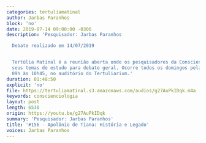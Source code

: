 ```yaml
---
categories: tertuliamatinal
author: Jarbas Paranhos
block: 'no'
date: 2019-07-14 09:00:00 -0306
description: 'Pesquisador: Jarbas Paranhos

  Debate realizado em 14/07/2019


  Tertúlia Matinal é a reunião aberta onde os pesquisadores da Conscienciologia apresentam
  seus temas de estudo para debate geral. Ocorre todos os domingos pela manhã, das
  09h às 10h45, no auditório do Tertuliarium.'
duration: 01:48:50
explicit: 'no'
file: https://tertuliamatinal.s3.amazonaws.com/audios/g27AuPkIDqk.m4a
keywords: conscienciologia
layout: post
length: 6530
origin: https://youtu.be/g27AuPkIDqk
summary: 'Pesquisador: Jarbas Paranhos'
title: '#156 - Apolônio de Tiana: História e Legado'
voices: Jarbas Paranhos
---
```

